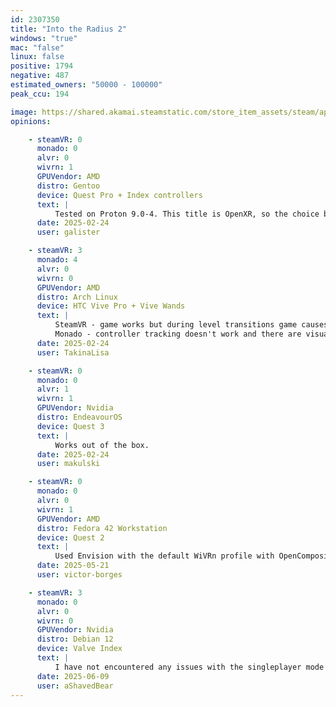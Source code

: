 ```yaml
---
id: 2307350
title: "Into the Radius 2"
windows: "true"
mac: "false"
linux: false
positive: 1794
negative: 487
estimated_owners: "50000 - 100000"
peak_ccu: 194

image: https://shared.akamai.steamstatic.com/store_item_assets/steam/apps/2307350/header_alt_assets_1.jpg?t=1732803372
opinions:

    - steamVR: 0
      monado: 0
      alvr: 0
      wivrn: 1
      GPUVendor: AMD
      distro: Gentoo
      device: Quest Pro + Index controllers
      text: |
          Tested on Proton 9.0-4. This title is OpenXR, so the choice between OpenComposite or XRizer won't matter. However, either must be installed for VR to be detected.
      date: 2025-02-24
      user: galister

    - steamVR: 3
      monado: 4
      alvr: 0
      wivrn: 0
      GPUVendor: AMD
      distro: Arch Linux
      device: HTC Vive Pro + Vive Wands
      text: |
          SteamVR - game works but during level transitions game causes my GPU to crash, forcing me to either restart SteamVR or entire PC.
          Monado - controller tracking doesn't work and there are visual artifacts in the menu.
      date: 2025-02-24
      user: TakinaLisa

    - steamVR: 0
      monado: 0
      alvr: 1
      wivrn: 1
      GPUVendor: Nvidia
      distro: EndeavourOS
      device: Quest 3
      text: |
          Works out of the box.
      date: 2025-02-24
      user: makulski

    - steamVR: 0
      monado: 0
      alvr: 0
      wivrn: 1
      GPUVendor: AMD
      distro: Fedora 42 Workstation
      device: Quest 2
      text: |
          Used Envision with the default WiVRn profile with OpenComposite, no issues. Using Proton GE 10-1.
      date: 2025-05-21
      user: victor-borges

    - steamVR: 3
      monado: 0
      alvr: 0
      wivrn: 0
      GPUVendor: Nvidia
      distro: Debian 12
      device: Valve Index
      text: |
          I have not encountered any issues with the singleplayer mode (note that I have not played much of it), however I have encountered frequent crashing within the multiplayer. From my research into a resolution, I got the impression that it is a general issue not as a result of Proton/Linux. Saying this, the game is enjoyable enough to work around the crashing, as of writing this Into the Radius 2 is still in very early access and such problems are to be expected -- especially from a studio who has, to my knowledge, not worked with multiplayer in the past.
      date: 2025-06-09
      user: aShavedBear
---
```

